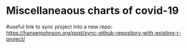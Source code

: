 # Miscellaneaous charts of covid-19




#useful link to sync project into a new repo:
https://hansenjohnson.org/post/sync-github-repository-with-existing-r-project/
